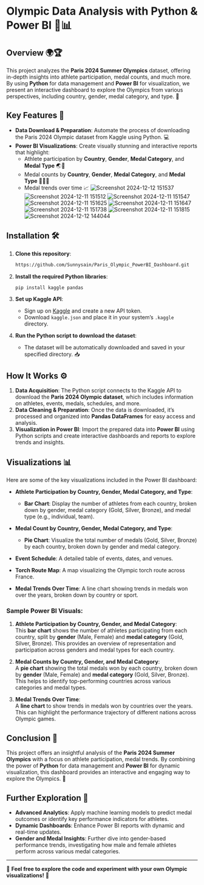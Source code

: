 # Olympic Data Analysis with Python & Power BI 🏅📊

## Overview 🌍🏆
This project analyzes the **Paris 2024 Summer Olympics** dataset, offering in-depth insights into athlete participation, medal counts, and much more. By using **Python** for data management and **Power BI** for visualization, we present an interactive dashboard to explore the Olympics from various perspectives, including country, gender, medal category, and type. 🎉

## Key Features 🔑
- **Data Download & Preparation**: Automate the process of downloading the Paris 2024 Olympic dataset from Kaggle using Python. 💻
- **Power BI Visualizations**: Create visually stunning and interactive reports that highlight:
  - Athlete participation by **Country**, **Gender**, **Medal Category**, and **Medal Type** 🌏💪
  - Medal counts by **Country**, **Gender**, **Medal Category**, and **Medal Type** 🥇🥈🥉
  - Medal trends over time 📈
  ![Screenshot 2024-12-12 151537](https://github.com/user-attachments/assets/c4dded0f-cfcd-4c16-be23-86179cd3b4e9)
![Screenshot 2024-12-11 151512](https://github.com/user-attachments/assets/9cc7838a-4873-4dfe-89c6-803c150e3338)
![Screenshot 2024-12-11 151547](https://github.com/user-attachments/assets/682792cc-1f5e-418d-9049-3498ff93db66)
![Screenshot 2024-12-11 151625](https://github.com/user-attachments/assets/9df0b1ad-9529-4f7c-b314-5c5cac424a53)
![Screenshot 2024-12-11 151647](https://github.com/user-attachments/assets/8fd54868-8533-4eb2-997e-3acb233772c7)
![Screenshot 2024-12-11 151738](https://github.com/user-attachments/assets/351fdacb-9cfd-4cfb-93dd-81e962ff28ae)
![Screenshot 2024-12-11 151815](https://github.com/user-attachments/assets/88cfb6e4-96ea-4bc4-9bac-df1399c152c9)
![Screenshot 2024-12-12 144044](https://github.com/user-attachments/assets/319b0aea-e93f-4a67-b75f-1d8447e50edb)

## Installation 🛠️

1. **Clone this repository**:
    ```bash
    https://github.com/Sunnysain/Paris_Olympic_PowerBI_Dashboard.git
    ```

2. **Install the required Python libraries**:
    ```bash
    pip install kaggle pandas
    ```

3. **Set up Kaggle API**:
    - Sign up on [Kaggle](https://www.kaggle.com/) and create a new API token.
    - Download `kaggle.json` and place it in your system’s `.kaggle` directory.

4. **Run the Python script to download the dataset**:
    - The dataset will be automatically downloaded and saved in your specified directory. 📥

## How It Works ⚙️
1. **Data Acquisition**: The Python script connects to the Kaggle API to download the **Paris 2024 Olympic dataset**, which includes information on athletes, events, medals, schedules, and more.
2. **Data Cleaning & Preparation**: Once the data is downloaded, it’s processed and organized into **Pandas DataFrames** for easy access and analysis.
3. **Visualization in Power BI**: Import the prepared data into **Power BI** using Python scripts and create interactive dashboards and reports to explore trends and insights.

## Visualizations 📊
Here are some of the key visualizations included in the Power BI dashboard:
- **Athlete Participation by Country, Gender, Medal Category, and Type**:
  - **Bar Chart**: Display the number of athletes from each country, broken down by gender, medal category (Gold, Silver, Bronze), and medal type (e.g., individual, team).
  
- **Medal Count by Country, Gender, Medal Category, and Type**:
  - **Pie Chart**: Visualize the total number of medals (Gold, Silver, Bronze) by each country, broken down by gender and medal category.
  
- **Event Schedule**: A detailed table of events, dates, and venues.
- **Torch Route Map**: A map visualizing the Olympic torch route across France.
- **Medal Trends Over Time**: A line chart showing trends in medals won over the years, broken down by country or sport.

### Sample Power BI Visuals:
1. **Athlete Participation by Country, Gender, and Medal Category**:  
   This **bar chart** shows the number of athletes participating from each country, split by **gender** (Male, Female) and **medal category** (Gold, Silver, Bronze). This provides an overview of representation and participation across genders and medal types for each country.

2. **Medal Counts by Country, Gender, and Medal Category**:  
   A **pie chart** showing the total medals won by each country, broken down by **gender** (Male, Female) and **medal category** (Gold, Silver, Bronze). This helps to identify top-performing countries across various categories and medal types.

3. **Medal Trends Over Time**:  
   A **line chart** to show trends in medals won by countries over the years. This can highlight the performance trajectory of different nations across Olympic games.

## Conclusion 🎯
This project offers an insightful analysis of the **Paris 2024 Summer Olympics** with a focus on athlete participation, medal trends. By combining the power of **Python** for data management and **Power BI** for dynamic visualization, this dashboard provides an interactive and engaging way to explore the Olympics. 🥳

## Further Exploration 🚀
- **Advanced Analytics**: Apply machine learning models to predict medal outcomes or identify key performance indicators for athletes.
- **Dynamic Dashboards**: Enhance Power BI reports with dynamic and real-time updates.
- **Gender and Medal Insights**: Further dive into gender-based performance trends, investigating how male and female athletes perform across various medal categories.


---

🔗 **Feel free to explore the code and experiment with your own Olympic visualizations!** 🌟
